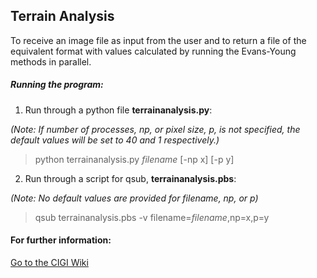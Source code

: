 ## Terrain Analysis

To receive an image file as input from the user and to return a file of the equivalent format with values calculated by running the Evans-Young methods in parallel.

##### Running the program:
1) Run through a python file **terrainanalysis.py**:

 *(Note: If number of processes, np, or pixel size, p, is not specified, the default values will be set to 40 and 1 respectively.)*
  > python terrainanalysis.py *filename* [-np x] [-p y]

2) Run through a script for qsub, **terrainanalysis.pbs**:

*(Note: No default values are provided for filename, np, or p)*
> qsub terrainanalysis.pbs -v filename=*filename*,np=x,p=y

#### For further information:
[Go to the CIGI Wiki](https://wiki.cigi.illinois.edu/display/UP/Parallel+Terrain+Analysis+on+DEMs)
